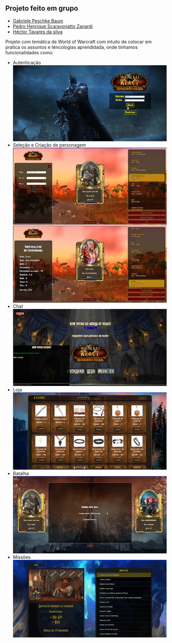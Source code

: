 ## Projeto feito em grupo

- [Gabriele Peschke Baum](https://www.linkedin.com/in/gabriele-peschke-baum-7aa065198/)
- [Pedro Henrique Scaravonatto Zanardi](https://www.linkedin.com/in/pedro-henrique-scaravonatto-zanardi-774373184/)
- [Héctor Tavares da silva](https://www.linkedin.com/in/hector-tavares/)


Projeto com temática de World of Warcraft com intuito de colocar em pratica os assuntos e téncologias aprendidada, onde tinhamos funcionalidades como:

- Autenticação
    ![Login](image.png)
- Seleção e Criação de personagem
    ![Alt text](image-1.png)
    ![Alt text](image-2.png)
- Chat
    ![Alt text](image-3.png)
- Loja
    ![Alt text](image-5.png)
- Batalha
    ![Alt text](image-4.png)
- Missões
    ![Alt text](image-6.png)
